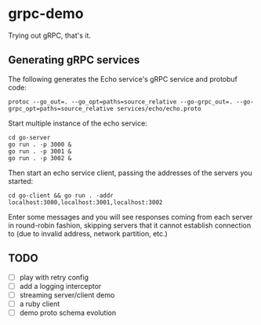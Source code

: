# grpc-demo

Trying out gRPC, that's it.

## Generating gRPC services

The following generates the Echo service's gRPC service and protobuf code:

```shell
protoc --go_out=. --go_opt=paths=source_relative --go-grpc_out=. --go-grpc_opt=paths=source_relative services/echo/echo.proto
```

Start multiple instance of the echo service:
```shell
cd go-server
go run . -p 3000 &
go run . -p 3001 &
go run . -p 3002 &
```

Then start an echo service client, passing the addresses of the servers you started:
```shell
cd go-client && go run . -addr localhost:3000,localhost:3001,localhost:3002
```

Enter some messages and you will see responses coming from each server in round-robin fashion, skipping servers that it cannot establish connection to (due to invalid address, network partition, etc.)


## TODO

- [ ] play with retry config
- [ ] add a logging interceptor
- [ ] streaming server/client demo
- [ ] a ruby client
- [ ] demo proto schema evolution
